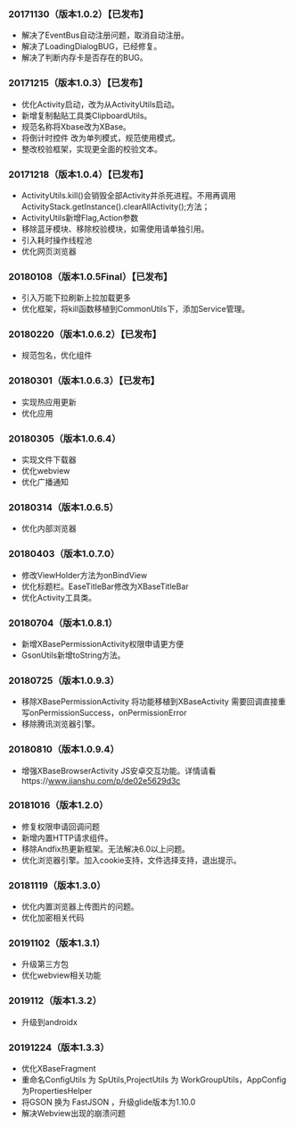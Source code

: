 ### 20171130（版本1.0.2）【已发布】
+ 解决了EventBus自动注册问题，取消自动注册。
+ 解决了LoadingDialogBUG，已经修复。
+ 解决了判断内存卡是否存在的BUG。


### 20171215（版本1.0.3）【已发布】
+ 优化Activity启动，改为从ActivityUtils启动。
+ 新增复制黏贴工具类ClipboardUtils。
+ 规范名称将Xbase改为XBase。
+ 将倒计时控件 改为单列模式，规范使用模式。
+ 整改校验框架，实现更全面的校验文本。

### 20171218（版本1.0.4）【已发布】
+ ActivityUtils.kill()会销毁全部Activity并杀死进程。不用再调用ActivityStack.getInstance().clearAllActivity();方法；
+ ActivityUtils新增Flag,Action参数
+ 移除蓝牙模块、移除校验模块，如需使用请单独引用。
+ 引入耗时操作线程池
+ 优化网页浏览器

### 20180108（版本1.0.5Final）【已发布】
+ 引入万能下拉刷新上拉加载更多
+ 优化框架，将kill函数移植到CommonUtils下，添加Service管理。

### 20180220（版本1.0.6.2）【已发布】
+ 规范包名，优化组件

### 20180301（版本1.0.6.3）【已发布】
+ 实现热应用更新
+ 优化应用

### 20180305（版本1.0.6.4）
+ 实现文件下载器
+ 优化webview
+ 优化广播通知

### 20180314（版本1.0.6.5）
+ 优化内部浏览器

### 20180403（版本1.0.7.0）
+ 修改ViewHolder方法为onBindView
+ 优化标题栏。EaseTitleBar修改为XBaseTitleBar
+ 优化Activity工具类。

### 20180704（版本1.0.8.1）
+ 新增XBasePermissionActivity权限申请更方便
+ GsonUtils新增toString方法。

### 20180725（版本1.0.9.3）
+ 移除XBasePermissionActivity  将功能移植到XBaseActivity  需要回调直接重写onPermissionSuccess，onPermissionError
+ 移除腾讯浏览器引擎。

### 20180810（版本1.0.9.4）
+ 增强XBaseBrowserActivity JS安卓交互功能。详情请看https://www.jianshu.com/p/de02e5629d3c

### 20181016（版本1.2.0）
+ 修复权限申请回调问题
+ 新增内置HTTP请求组件。
+ 移除Andfix热更新框架。无法解决6.0以上问题。
+ 优化浏览器引擎。加入cookie支持，文件选择支持，退出提示。

### 20181119（版本1.3.0）
+ 优化内置浏览器上传图片的问题。
+ 优化加密相关代码

### 20191102（版本1.3.1）
+ 升级第三方包
+ 优化webview相关功能

### 2019112（版本1.3.2）
+ 升级到androidx


### 20191224（版本1.3.3）
+ 优化XBaseFragment
+ 重命名ConfigUtils 为 SpUtils,ProjectUtils 为 WorkGroupUtils，AppConfig为PropertiesHelper
+ 将GSON 换为 FastJSON ，升级glide版本为1.10.0
+ 解决Webview出现的崩溃问题